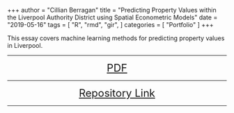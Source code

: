 +++
author = "Cillian Berragan"
title = "Predicting Property Values within the Liverpool Authority District using Spatial Econometric Models"
date = "2019-05-16"
tags = [
    "R",
    "rmd",
    "gir",
]
categories = [
    "Portfolio"
]
+++

This essay covers machine learning methods for predicting property values in Liverpool.

<!--more-->

---

<p align="center">
<font size="5">
<a href="/post/projects/pdfs/a3_envs453.pdf"> PDF</a>
</font>
</p>

---

<p align="center">
<font size="5">
<a href="https://github.com/cjber/gds/tree/master/envs453/a1_envs453"> Repository Link</a>
</font>
</p>

---
